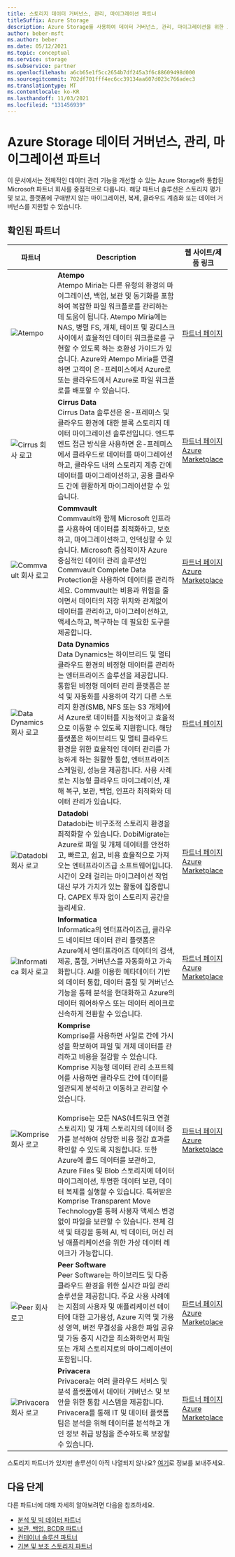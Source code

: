 ```yaml
---
title: 스토리지 데이터 거버넌스, 관리, 마이그레이션 파트너
titleSuffix: Azure Storage
description: Azure Storage를 사용하여 데이터 거버넌스, 관리, 마이그레이션을 위한 고객 솔루션을 빌드하는 Microsoft 파트너 회사 목록
author: beber-msft
ms.author: beber
ms.date: 05/12/2021
ms.topic: conceptual
ms.service: storage
ms.subservice: partner
ms.openlocfilehash: a6cb65e1f5cc2654b7df245a3f6c88609498d000
ms.sourcegitcommit: 702df701fff4ec6cc39134aa607d023c766adec3
ms.translationtype: MT
ms.contentlocale: ko-KR
ms.lasthandoff: 11/03/2021
ms.locfileid: "131456939"
---
```

# <a name="azure-storage-data-governance-management-and-migration-partners"></a>Azure Storage 데이터 거버넌스, 관리, 마이그레이션 파트너

이 문서에서는 전체적인 데이터 관리 기능을 개선할 수 있는 Azure Storage와 통합된 Microsoft 파트너 회사를 중점적으로 다룹니다. 해당 파트너 솔루션은 스토리지 평가 및 보고, 플랫폼에 구애받지 않는 마이그레이션, 복제, 클라우드 계층화 또는 데이터 거버넌스를 지원할 수 있습니다.

## <a name="verified-partners"></a>확인된 파트너

| 파트너 | Description | 웹 사이트/제품 링크 |
| ------- | ----------- | -------------------- |
|![Atempo](./media/atempo-logo.png) |**Atempo**<br>Atempo Miria는 다른 유형의 환경의 마이그레이션, 백업, 보관 및 동기화를 포함하여 복잡한 파일 워크플로를 관리하는 데 도움이 됩니다. Atempo Miria에는 NAS, 병렬 FS, 개체, 테이프 및 광디스크 사이에서 효율적인 데이터 워크플로를 구현할 수 있도록 하는 호환성 가이드가 있습니다. Azure와 Atempo Miria를 연결하면 고객이 온-프레미스에서 Azure로 또는 클라우드에서 Azure로 파일 워크플로를 배포할 수 있습니다. |[파트너 페이지](https://www.atempo.com/products/miria-for-archiving-large-file-sets/)|
|![Cirrus 회사 로고](./media/cirrus-logo.jpg) |**Cirrus Data**<br>Cirrus Data 솔루션은 온-프레미스 및 클라우드 환경에 대한 블록 스토리지 데이터 마이그레이션 솔루션입니다. 엔드투엔드 접근 방식을 사용하면 온-프레미스에서 클라우드로 데이터를 마이그레이션하고, 클라우드 내의 스토리지 계층 간에 데이터를 마이그레이션하고, 공용 클라우드 간에 원활하게 마이그레이션할 수 있습니다. |[파트너 페이지](https://www.cirrusdata.com/cloud-migration/)<br>[Azure Marketplace](https://azuremarketplace.microsoft.com/marketplace/apps/cirrusdatasolutionsinc1618222951068.cirrusdata?tab=Overview)|
|![Commvault 회사 로고](./media/commvault-logo.jpg) |**Commvault**<br>Commvault와 함께 Microsoft 인프라를 사용하여 데이터를 최적화하고, 보호하고, 마이그레이션하고, 인덱싱할 수 있습니다. Microsoft 중심적이자 Azure 중심적인 데이터 관리 솔루션인 Commvault Complete Data Protection을 사용하여 데이터를 관리하세요. Commvault는 비용과 위험을 줄이면서 데이터의 저장 위치와 관계없이 데이터를 관리하고, 마이그레이션하고, 액세스하고, 복구하는 데 필요한 도구를 제공합니다.|[파트너 페이지](https://www.commvault.com/complete-data-protection)<br>[Azure Marketplace](https://azuremarketplace.microsoft.com/marketplace/apps/commvault.commvault)|
|![Data Dynamics 회사 로고](./media/datadyn-logo.png) |**Data Dynamics**<br>Data Dynamics는 하이브리드 및 멀티 클라우드 환경의 비정형 데이터를 관리하는 엔터프라이즈 솔루션을 제공합니다. 통합된 비정형 데이터 관리 플랫폼은 분석 및 자동화를 사용하여 각기 다른 스토리지 환경(SMB, NFS 또는 S3 개체)에서 Azure로 데이터를 지능적이고 효율적으로 이동할 수 있도록 지원합니다. 해당 플랫폼은 하이브리드 및 멀티 클라우드 환경을 위한 효율적인 데이터 관리를 가능하게 하는 원활한 통합, 엔터프라이즈 스케일링, 성능을 제공합니다. 사용 사례로는 지능형 클라우드 마이그레이션, 재해 복구, 보관, 백업, 인프라 최적화와 데이터 관리가 있습니다. |[파트너 페이지](https://www.datadynamicsinc.com/partners-2/)|
![Datadobi 회사 로고](./media/datadob-logo.png) |**Datadobi**<br> Datadobi는 비구조적 스토리지 환경을 최적화할 수 있습니다. DobiMigrate는 Azure로 파일 및 개체 데이터를 안전하고, 빠르고, 쉽고, 비용 효율적으로 가져오는 엔터프라이즈급 소프트웨어입니다. 시간이 오래 걸리는 마이그레이션 작업 대신 부가 가치가 있는 활동에 집중합니다. CAPEX 투자 없이 스토리지 공간을 늘리세요.|[파트너 페이지](https://datadobi.com/partners/microsoft/)<br>[Azure Marketplace](https://azuremarketplace.microsoft.com/marketplace/apps/datadobi1602192408529.datadobi-dobimigrate?tab=Overview)|
![Informatica 회사 로고](./media/informatica-logo.png) |**Informatica**<br>Informatica의 엔터프라이즈급, 클라우드 네이티브 데이터 관리 플랫폼은 Azure에서 엔터프라이즈 데이터의 검색, 제공, 품질, 거버넌스를 자동화하고 가속화합니다. AI를 이용한 메타데이터 기반의 데이터 통합, 데이터 품질 및 거버넌스 기능을 통해 분석을 현대화하고 Azure의 데이터 웨어하우스 또는 데이터 레이크로 신속하게 전환할 수 있습니다.|[파트너 페이지](https://www.informatica.com/azure)<br>[Azure Marketplace](https://azuremarketplace.microsoft.com/marketplace/apps/informatica.annualiics?tab=Overview)|
|![Komprise 회사 로고](./media/komprise-logo.png) |**Komprise**<br>Komprise를 사용하면 사일로 간에 가시성을 확보하여 파일 및 개체 데이터를 관리하고 비용을 절감할 수 있습니다. Komprise 지능형 데이터 관리 소프트웨어를 사용하면 클라우드 간에 데이터를 일관되게 분석하고 이동하고 관리할 수 있습니다.<br><br>Komprise는 모든 NAS(네트워크 연결 스토리지) 및 개체 스토리지의 데이터 증가를 분석하여 상당한 비용 절감 효과를 확인할 수 있도록 지원합니다. 또한 Azure에 콜드 데이터를 보관하고, Azure Files 및 Blob 스토리지에 데이터 마이그레이션, 투명한 데이터 보관, 데이터 복제를 실행할 수 있습니다. 특허받은 Komprise Transparent Move Technology를 통해 사용자 액세스 변경 없이 파일을 보관할 수 있습니다. 전체 검색 및 태깅을 통해 AI, 빅 데이터, 머신 러닝 애플리케이션을 위한 가상 데이터 레이크가 가능합니다. |[파트너 페이지](https://www.komprise.com/partners/microsoft-azure/)<br>[Azure Marketplace](https://azuremarketplace.microsoft.com/marketplace/apps/komprise_inc.intelligent_data_management?tab=Overview) 
|![Peer 회사 로고](./media/peer-logo.png) |**Peer Software**<br>Peer Software는 하이브리드 및 다중 클라우드 환경을 위한 실시간 파일 관리 솔루션을 제공합니다. 주요 사용 사례에는 지점의 사용자 및 애플리케이션 데이터에 대한 고가용성, Azure 지역 및 가용성 영역, 버전 무결성을 사용한 파일 공유 및 가동 중지 시간을 최소화하면서 파일 또는 개체 스토리지로의 마이그레이션이 포함됩니다. |[파트너 페이지](https://go.peersoftware.com/azure_file_management_solutions)<br>[Azure Marketplace](https://azuremarketplace.microsoft.com/marketplace/apps/peer-software-inc.peergfs?tab=overview)
|![Privacera 회사 로고](./media/privacera-logo.png) |**Privacera**<br>Privacera는 여러 클라우드 서비스 및 분석 플랫폼에서 데이터 거버넌스 및 보안을 위한 통합 시스템을 제공합니다. Privacera를 통해 IT 및 데이터 플랫폼 팀은 분석을 위해 데이터를 분석하고 개인 정보 취급 방침을 준수하도록 보장할 수 있습니다.  |[파트너 페이지](https://privacera.com/azure/)<br>[Azure Marketplace](https://azuremarketplace.microsoft.com/marketplace/apps/globaltenetincdbaprivacera1585932150924.privacera_platform)

스토리지 파트너가 있지만 솔루션이 아직 나열되지 않나요? [여기](https://forms.office.com/pages/responsepage.aspx?id=v4j5cvGGr0GRqy180BHbR3i8TQB_XnRAsV3-7XmQFpFUQjY4QlJYUzFHQ0ZBVDNYWERaUlNRVU5IMyQlQCN0PWcu)로 정보를 보내주세요.
## <a name="next-steps"></a>다음 단계

다른 파트너에 대해 자세히 알아보려면 다음을 참조하세요.

- [분석 및 빅 데이터 파트너](..\analytics\partner-overview.md)
- [보관, 백업, BCDR 파트너](..\backup-archive-disaster-recovery\partner-overview.md)
- [컨테이너 솔루션 파트너](..\container-solutions\partner-overview.md)
- [기본 및 보조 스토리지 파트너](..\primary-secondary-storage\partner-overview.md)
